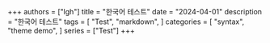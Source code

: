 +++
authors = ["lgh"]
title = "한국어 테스트"
date = "2024-04-01"
description = "한국어 테스트"
tags = [
    "Test",
    "markdown",
]
categories = [
    "syntax",
    "theme demo",
]
series = ["Test"]
+++